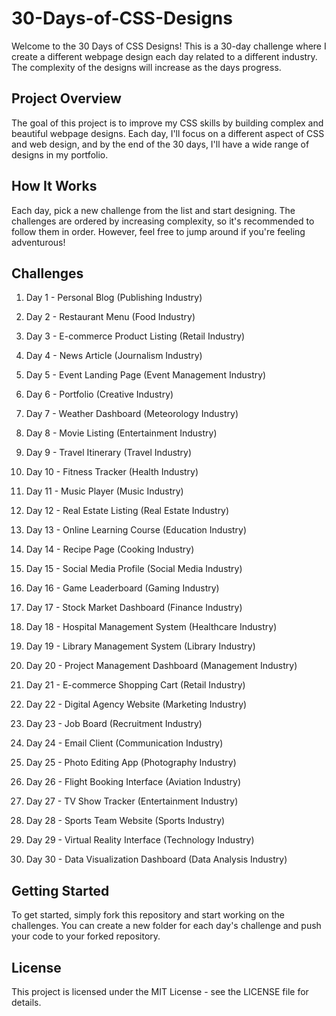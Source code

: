 # 30-Days-of-CSS-Designs


Welcome to the 30 Days of CSS Designs! This is a 30-day challenge where I create a different webpage design each day related to a different industry. The complexity of the designs will increase as the days progress.

## Project Overview

The goal of this project is to improve my CSS skills by building complex and beautiful webpage designs. Each day, I'll focus on a different aspect of CSS and web design, and by the end of the 30 days, I'll have a wide range of designs in my portfolio.

## How It Works

Each day, pick a new challenge from the list and start designing. The challenges are ordered by increasing complexity, so it's recommended to follow them in order. However, feel free to jump around if you're feeling adventurous!

## Challenges

1. Day 1 - Personal Blog (Publishing Industry)
2. Day 2 - Restaurant Menu (Food Industry)
3. Day 3 - E-commerce Product Listing (Retail Industry)
4. Day 4 - News Article (Journalism Industry)
5. Day 5 - Event Landing Page (Event Management Industry)
6. Day 6 - Portfolio (Creative Industry)
7. Day 7 - Weather Dashboard (Meteorology Industry)
8. Day 8 - Movie Listing (Entertainment Industry)
9. Day 9 - Travel Itinerary (Travel Industry)


10. Day 10 - Fitness Tracker (Health Industry)
11. Day 11 - Music Player (Music Industry)
12. Day 12 - Real Estate Listing (Real Estate Industry)
13. Day 13 - Online Learning Course (Education Industry)
14. Day 14 - Recipe Page (Cooking Industry)
15. Day 15 - Social Media Profile (Social Media Industry)
16. Day 16 - Game Leaderboard (Gaming Industry)
17. Day 17 - Stock Market Dashboard (Finance Industry)
18. Day 18 - Hospital Management System (Healthcare Industry)
19. Day 19 - Library Management System (Library Industry)
20. Day 20 - Project Management Dashboard (Management Industry)

21. Day 21 - E-commerce Shopping Cart (Retail Industry)
22. Day 22 - Digital Agency Website (Marketing Industry)
23. Day 23 - Job Board (Recruitment Industry)
24. Day 24 - Email Client (Communication Industry)
25. Day 25 - Photo Editing App (Photography Industry)
26. Day 26 - Flight Booking Interface (Aviation Industry)
27. Day 27 - TV Show Tracker (Entertainment Industry)
28. Day 28 - Sports Team Website (Sports Industry)
29. Day 29 - Virtual Reality Interface (Technology Industry)
30. Day 30 - Data Visualization Dashboard (Data Analysis Industry)

## Getting Started

To get started, simply fork this repository and start working on the challenges. You can create a new folder for each day's challenge and push your code to your forked repository.

## License

This project is licensed under the MIT License - see the LICENSE file for details.
